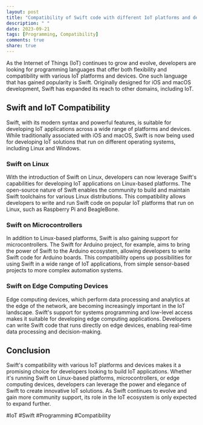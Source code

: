 ```yaml
---
layout: post
title: "Compatibility of Swift code with different IoT platforms and devices"
description: " "
date: 2023-09-21
tags: [Programming, Compatibility]
comments: true
share: true
---
```


As the Internet of Things (IoT) continues to grow and evolve, developers are looking for programming languages that offer both flexibility and compatibility with various IoT platforms and devices. One such language that has gained popularity is Swift. Originally designed for iOS and macOS development, Swift has expanded its reach to other domains, including IoT.

## Swift and IoT Compatibility

Swift, with its modern syntax and powerful features, is suitable for developing IoT applications across a wide range of platforms and devices. While traditionally associated with iOS and macOS, Swift is now being used for developing IoT solutions that run on different operating systems, including Linux and Windows.

### Swift on Linux

With the introduction of Swift on Linux, developers can now leverage Swift's capabilities for developing IoT applications on Linux-based platforms. The open-source nature of Swift enables the community to build and maintain Swift toolchains for various Linux distributions. This compatibility allows developers to write and run Swift code on popular IoT platforms that run on Linux, such as Raspberry Pi and BeagleBone.

### Swift on Microcontrollers

In addition to Linux-based platforms, Swift is also gaining support for microcontrollers. The Swift for Arduino project, for example, aims to bring the power of Swift to the Arduino ecosystem, allowing developers to write Swift code for Arduino boards. This compatibility opens up possibilities for using Swift in a wide range of IoT applications, from simple sensor-based projects to more complex automation systems.

### Swift on Edge Computing Devices

Edge computing devices, which perform data processing and analytics at the edge of the network, are becoming increasingly important in the IoT landscape. Swift's support for systems programming and low-level access makes it suitable for developing edge computing applications. Developers can write Swift code that runs directly on edge devices, enabling real-time data processing and decision-making.

## Conclusion

Swift's compatibility with various IoT platforms and devices makes it a promising choice for developers looking to build IoT applications. Whether it's running Swift on Linux-based platforms, microcontrollers, or edge computing devices, developers can leverage the power and elegance of Swift to create innovative IoT solutions. As Swift continues to evolve and gain more community support, its role in the IoT ecosystem is only expected to expand further.

#IoT #Swift #Programming #Compatibility